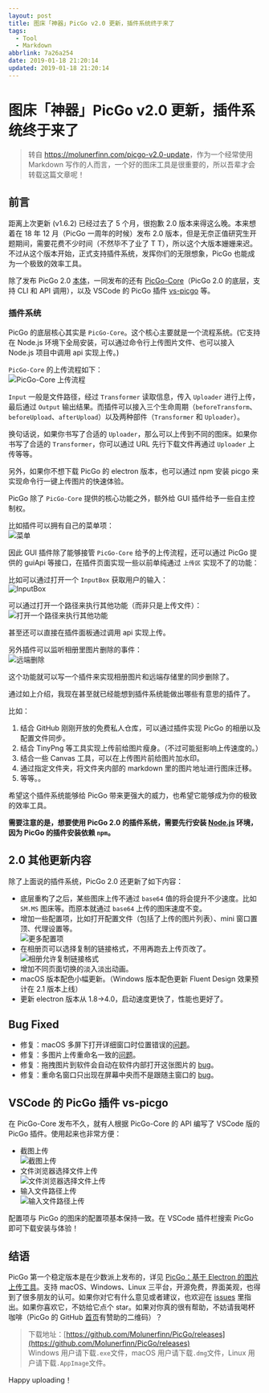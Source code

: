 ```yaml
---
layout: post
title: 图床「神器」PicGo v2.0 更新，插件系统终于来了
tags:
  - Tool
  - Markdown
abbrlink: 7a26a254
date: 2019-01-18 21:20:14
updated: 2019-01-18 21:20:14
---
```


# 图床「神器」PicGo v2.0 更新，插件系统终于来了

> 转自 <https://molunerfinn.com/picgo-v2.0-update>，作为一个经常使用 Markdown 写作的人而言，一个好的图床工具是很重要的，所以吾辈才会转载这篇文章呢！

## 前言

距离上次更新 (v1.6.2) 已经过去了 5 个月，很抱歉 2.0 版本来得这么晚。本来想着在 18 年 12 月（PicGo 一周年的时候）发布 2.0 版本，但是无奈正值研究生开题期间，需要花费不少时间（不然毕不了业了 T T），所以这个大版本姗姗来迟。不过从这个版本开始，正式支持插件系统，发挥你们的无限想象，PicGo 也能成为一个极致的效率工具。

除了发布 PicGo 2.0 [本体](https://github.com/Molunerfinn/PicGo/releases/)，一同发布的还有 [PicGo-Core](https://picgo.github.io/PicGo-Core-Doc/)（PicGo 2.0 的底层，支持 CLI 和 API 调用），以及 VSCode 的 PicGo 插件 [vs-picgo](https://github.com/Spades-S/vs-picgo) 等。

### 插件系统

PicGo 的底层核心其实是 `PicGo-Core`。这个核心主要就是一个流程系统。(它支持在 Node.js 环境下全局安装，可以通过命令行上传图片文件、也可以接入 Node.js 项目中调用 api 实现上传。)

`PicGo-Core` 的上传流程如下：  
![PicGo-Core 上传流程](https://raw.githubusercontent.com/rxliuli/img-bed/master/20190118212302.png)

`Input` 一般是文件路径，经过 `Transformer` 读取信息，传入 `Uploader` 进行上传，最后通过 `Output` 输出结果。而插件可以接入三个生命周期（`beforeTransform`、`beforeUpload`、`afterUpload`）以及两种部件（`Transformer` 和 `Uploader`）。

换句话说，如果你书写了合适的 `Uploader`，那么可以上传到不同的图床。如果你书写了合适的 `Transformer`，你可以通过 URL 先行下载文件再通过 `Uploader` 上传等等。

另外，如果你不想下载 PicGo 的 electron 版本，也可以通过 npm 安装 picgo 来实现命令行一键上传图片的快速体验。

PicGo 除了 `PicGo-Core` 提供的核心功能之外，额外给 GUI 插件给予一些自主控制权。

比如插件可以拥有自己的菜单项：  
![菜单](https://raw.githubusercontent.com/rxliuli/img-bed/master/20190118212453.png)

因此 GUI 插件除了能够接管 `PicGo-Core` 给予的上传流程，还可以通过 PicGo 提供的 guiApi 等接口，在插件页面实现一些以前单纯通过 `上传区` 实现不了的功能：

比如可以通过打开一个 `InputBox` 获取用户的输入：  
![InputBox](https://raw.githubusercontent.com/rxliuli/img-bed/master/20190118212549.png)

可以通过打开一个路径来执行其他功能（而非只是上传文件）：  
![打开一个路径来执行其他功能](https://raw.githubusercontent.com/rxliuli/img-bed/master/20190118212808.gif)

甚至还可以直接在插件面板通过调用 api 实现上传。

另外插件可以监听相册里图片删除的事件：  
![远端删除](https://raw.githubusercontent.com/rxliuli/img-bed/master/20190118212628.png)

这个功能就可以写一个插件来实现相册图片和远端存储里的同步删除了。

通过如上介绍，我现在甚至就已经能想到插件系统能做出哪些有意思的插件了。

比如：

1. 结合 GitHub 刚刚开放的免费私人仓库，可以通过插件实现 PicGo 的相册以及配置文件同步。
2. 结合 TinyPng 等工具实现上传前给图片瘦身。（不过可能挺影响上传速度的。）
3. 结合一些 Canvas 工具，可以在上传图片前给图片加水印。
4. 通过指定文件夹，将文件夹内部的 markdown 里的图片地址进行图床迁移。
5. 等等。。

希望这个插件系统能够给 PicGo 带来更强大的威力，也希望它能够成为你的极致的效率工具。

**需要注意的是，想要使用 PicGo 2.0 的插件系统，需要先行安装 [Node.js](https://nodejs.org/en/) 环境，因为 PicGo 的插件安装依赖 `npm`。**

## 2.0 其他更新内容

除了上面说的插件系统，PicGo 2.0 还更新了如下内容：

- 底层重构了之后，某些图床上传不通过 `base64` 值的将会提升不少速度。比如 `SM.MS` 图床等。而原本就通过 `base64` 上传的图床速度不变。
- 增加一些配置项，比如打开配置文件（包括了上传的图片列表）、mini 窗口置顶、代理设置等。  
  ![更多配置项](https://raw.githubusercontent.com/rxliuli/img-bed/master/20190118212954.png)
- 在相册页可以选择复制的链接格式，不用再跑去上传页改了。  
  ![相册允许复制链接格式](https://raw.githubusercontent.com/rxliuli/img-bed/master/20190118213134.png)
- 增加不同页面切换的淡入淡出动画。
- macOS 版本配色小幅更新。（Windows 版本配色更新 Fluent Design 效果预计在 2.1 版本上线）
- 更新 electron 版本从 1.8->4.0，启动速度更快了，性能也更好了。

## Bug Fixed

- 修复：macOS 多屏下打开详细窗口时位置错误的[问题](https://github.com/Molunerfinn/PicGo/issues/128)。
- 修复：多图片上传重命名一致的[问题](https://github.com/Molunerfinn/PicGo/issues/136)。
- 修复：拖拽图片到软件会自动在软件内部打开这张图片的 [bug](https://github.com/Molunerfinn/PicGo/issues/140)。
- 修复：重命名窗口只出现在屏幕中央而不是跟随主窗口的 [bug](https://github.com/Molunerfinn/PicGo/issues/145)。

## VSCode 的 PicGo 插件 vs-picgo

在 PicGo-Core 发布不久，就有人根据 PicGo-Core 的 API 编写了 VSCode 版的 PicGo 插件。使用起来也非常方便：

- 截图上传  
  ![截图上传](https://raw.githubusercontent.com/rxliuli/img-bed/master/20190118213411.gif)
- 文件浏览器选择文件上传  
  ![文件浏览器选择文件上传](https://raw.githubusercontent.com/rxliuli/img-bed/master/20190118213514.gif)
- 输入文件路径上传  
  ![输入文件路径上传](https://raw.githubusercontent.com/rxliuli/img-bed/master/20190118213547.gif)

配置项与 PicGo 的图床的配置项基本保持一致。在 VSCode 插件栏搜索 PicGo 即可下载安装与体验！

## 结语

PicGo 第一个稳定版本是在少数派上发布的，详见 [PicGo：基于 Electron 的图片上传工具](https://sspai.com/post/42310)。支持 macOS、Windows、Linux 三平台，开源免费，界面美观，也得到了很多朋友的认可。如果你对它有什么意见或者建议，也欢迎在 [issues](https://github.com/Molunerfinn/PicGo/issues) 里指出。如果你喜欢它，不妨给它点个 star。如果对你真的很有帮助，不妨请我喝杯咖啡（PicGo 的 GitHub [首页](https://github.com/Molunerfinn/PicGo)有赞助的二维码）？

> 下载地址：[https://github.com/Molunerfinn/PicGo/releases](https://github.com/Molunerfinn/PicGo/releases)  
> Windows 用户请下载`.exe`文件，macOS 用户请下载`.dmg`文件，Linux 用户请下载`.AppImage`文件。

Happy uploading！

